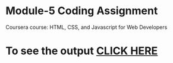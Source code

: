 
# Module-5 Coding Assignment

Coursera course: HTML, CSS, and Javascript for Web Developers

# To see the output [CLICK HERE](https://raghujonnagoni.github.io/module5-solution/)
